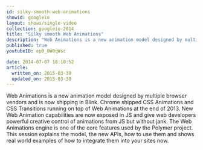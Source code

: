 ```yaml
---
id: silky-smooth-web-animations
showid: googleio
layout: shows/single-video
collection: googleio-2014
title: "Silky smooth Web Animations"
description: "Web Animations is a new animation model designed by multiple browser vendors and is now shipping in Blink. Chrome shipped CSS Animations and CSS Transitions running on top of Web Animations at the end of 2013. New Web Animation capabilities are now exposed in JS and give web developers powerful creative control of animations from JS but without jank. The Web Animations engine is one of the core features used by the Polymer project. This session explains the model, the new APIs, how to use them and shows real world examples of how to integrate them into your sites now."
published: true
youtubeID: ep0_0W0qWsc

date: 2014-07-07 18:10:52
article:
  written_on: 2015-03-30
  updated_on: 2015-03-30
---
```


Web Animations is a new animation model designed by multiple browser vendors and is now shipping in Blink. Chrome shipped CSS Animations and CSS Transitions running on top of Web Animations at the end of 2013. New Web Animation capabilities are now exposed in JS and give web developers powerful creative control of animations from JS but without jank. The Web Animations engine is one of the core features used by the Polymer project. This session explains the model, the new APIs, how to use them and shows real world examples of how to integrate them into your sites now.
